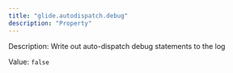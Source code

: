 ```yaml
---
title: "glide.autodispatch.debug"
description: "Property"
---
```


Description: Write out auto-dispatch debug statements to the log

Value: `false`